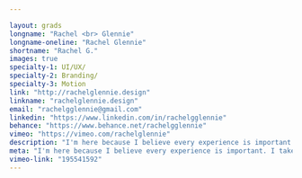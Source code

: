 ```yaml
---

layout: grads
longname: "Rachel <br> Glennie"
longname-oneline: "Rachel Glennie"
shortname: "Rachel G."
images: true
specialty-1: UI/UX/
specialty-2: Branding/
specialty-3: Motion
link: "http://rachelglennie.design"
linkname: "rachelglennie.design"
email: "rachelgglennie@gmail.com"
linkedin: "https://www.linkedin.com/in/rachelgglennie"
behance: "https://www.behance.net/rachelgglennie"
vimeo: "https://vimeo.com/rachelglennie"
description: "I'm here because I believe every experience is important. I take pride in my enthusiasm, relaxed attitude, and ability to guess dog breeds."
meta: "I'm here because I believe every experience is important. I take pride in my enthusiasm, relaxed attitude, and ability to guess dog breeds."
vimeo-link: "195541592"
---
```

